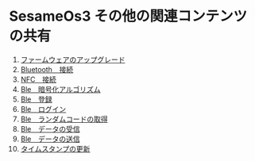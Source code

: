 SesameOs3 その他の関連コンテンツの共有
===========
<!-- 3. [ファームウェア例](./bleproduct/meframeword.md) -->

1. [ファームウェアのアップグレード](bleprotocol/firmwareUpgradation.md)
2. [Bluetooth　接続](bleprotocol/BleConnect.md)
3. [NFC　接続](bleprotocol/nfcconnect.md)
3. [Ble　暗号化アルゴリズム](./encryption/ble_encryption.md)
3. [Ble　登録](bleconnect/register.md)
3. [Ble　ログイン](bleconnect/login.md)
3. [Ble　ランダムコードの取得](bleconnect/randomcode.md)
3. [Ble　データの受信](bleconnect/ble_receivedata.md)
3. [Ble　データの送信](bleconnect/ble_senddata.md)
3. [タイムスタンプの更新](bleconnect/timestamp.md)




